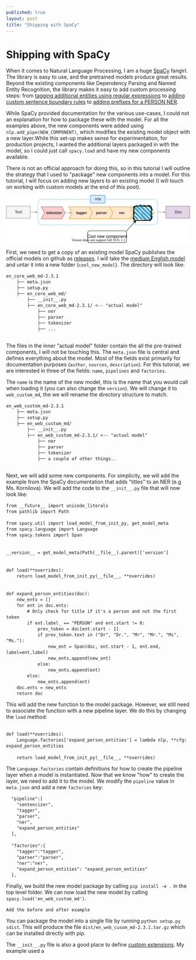 ```yaml
---
published: true
layout: post
title: "Shipping with SpaCy"
---
```


# Shipping with SpaCy

When it comes to Natural Language Processing, I am a huge [SpaCy](https://spacy.io/) fangirl. The library is easy to use, and the pretrained models produce great results. Beyond the existing components like Dependency Parsing and Named Entity Recognition, the library makes it easy to add custom processing steps: from [tagging additional entities using regular expressions](https://spacy.io/usage/rule-based-matching#regex) to [adding custom sentence boundary rules](https://spacy.io/usage/linguistic-features#sbd-custom) to [adding prefixes for a PERSON NER](https://spacy.io/usage/rule-based-matching#models-rules-ner). 

While SpaCy provided documentation for the various use-cases, I could not an explanation for how to package these with the model. For all the examples above, the new components were added using `nlp.add_pipe(NEW_COMPONENT)`, which modifies the existing model object with a new layer.While this set-up makes sense for experimentation, for production projects, I wanted the additional layers packaged in with the model, so I could just call `spacy.load` and have my new components available.

There is not an official approach for doing this, so in this tutorial I will outline the strategy that I used to "package" new components into a model. For this tutorial, I will focus on adding new layers to an existing model (I will touch on working with custom models at the end of this post).

![](spacy_pipeline_v2.svg)


First, we need to get a copy of an existing model SpaCy publishes the official models on github as [releases](https://github.com/explosion/spacy-models/releases/). I will take the [medium English model](https://github.com/explosion/spacy-models/releases/download/en_core_web_md-2.3.1/en_core_web_md-2.3.1.tar.gz) and untar it into a new folder (`cool_new_model`). The directory will look like:

```
en_core_web_md-2.3.1
    ├── meta.json 
    ├── setup.py
    ├── en_core_web_md/
        ├── __init__.py
        ├── en_core_web_md-2.3.1/ <-- "actual model"
            ├── ner
            ├── parser
            ├── tokenizer
            ├── ...
 
```

The files in the inner "actual model" folder contain the all the pre-trained components, I will not be touching this. The `meta.json` file is central and defines everything about the model. Most of the fields exist primarily for documentation purposes (`author`, `sources`, `description`). For this tutorial, we are interested in three of the fields: `name`, `pipelines` and `factories`.

The `name` is the name of the new model, this is the name that you would call when loading it (you can also change the `version`). We will change it to `web_custom_md`, the we will rename the directory structure to match.

```
en_web_custom_md-2.3.1
    ├── meta.json 
    ├── setup.py
    ├── en_web_custom_md/
        ├── __init__.py
        ├── en_web_custom_md-2.3.1/ <-- "actual model"
            ├── ner
            ├── parser
            ├── tokenizer
            ├── a couple of other things..
 
```

Next, we will add some new components. For simplicity, we will add the example from the SpaCy documentation that adds "titles" to an NER (e.g Ms. Kornilova). We will add the code to the `__init__.py` file that will now look like:

```
from __future__ import unicode_literals
from pathlib import Path

from spacy.util import load_model_from_init_py, get_model_meta
from spacy.language import Language
from spacy.tokens import Span


__version__ = get_model_meta(Path(__file__).parent)['version']


def load(**overrides):
    return load_model_from_init_py(__file__, **overrides)


def expand_person_entities(doc):
    new_ents = []
    for ent in doc.ents:
        # Only check for title if it's a person and not the first token
        if ent.label_ == "PERSON" and ent.start != 0:
            prev_token = doc[ent.start - 1]
            if prev_token.text in ("Dr", "Dr.", "Mr", "Mr.", "Ms", "Ms."):
                new_ent = Span(doc, ent.start - 1, ent.end, label=ent.label)
                new_ents.append(new_ent)
            else:
                new_ents.append(ent)
        else:
            new_ents.append(ent)
    doc.ents = new_ents
    return doc
```

This will add the new function to the model package. However, we still need to associate the function with a new pipeline layer. We do this by changing the `load` method:

```

def load(**overrides):
    Language.factories['expand_person_entities'] = lambda nlp, **cfg: expand_person_entities

    return load_model_from_init_py(__file__, **overrides)
```

The `Language.factories` contain definitions for how to create the pipeline layer when a model is instantiated. Now that we know "how" to create the layer, we need to add it to the model. We modify the `pipeline` value in `meta.json` and add a new `factories` key:

```
  "pipeline":[
    "sentencizer",
    "tagger",
    "parser",
    "ner",
    "expand_person_entities"
  ],

  "factories":{
    "tagger":"tagger",
    "parser":"parser",
    "ner":"ner",
    "expand_person_entities": "expand_person_entities"
  },

```

Finally, we build the new model package by calling `pip install -e .` in the top level folder. We can now load the new model by calling `spacy.load('en_web_custom_md')`. 

```
Add the before and after example
```

You can package the model into a single file by running `python setup.py sdist`. This will produce the file `dist/en_web_cusom_md-2.3.1.tar.gz` which can be installed directly with pip.

The `__init__.py` file is also a good place to define [custom extensions](https://spacy.io/usage/processing-pipelines#custom-components-attributes). My example used a 


